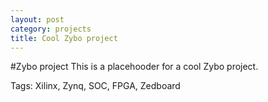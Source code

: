 ```yaml
---
layout: post
category: projects
title: Cool Zybo project
---
```


#Zybo project
This is a placehooder for a cool Zybo project. 

Tags:
Xilinx, Zynq, SOC, FPGA, Zedboard
